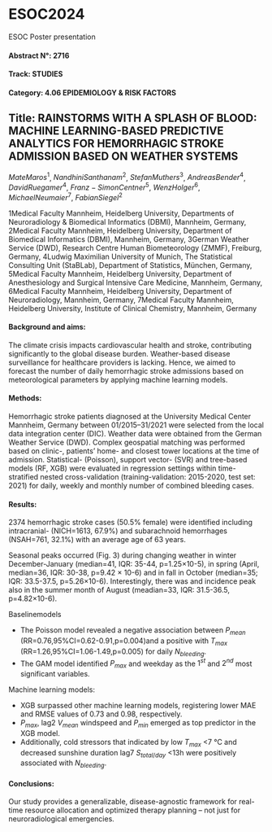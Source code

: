 # ESOC2024
ESOC Poster presentation

#### Abstract N°: 2716
#### Track: STUDIES
#### Category: 4.06 EPIDEMIOLOGY & RISK FACTORS
## Title: RAINSTORMS WITH A SPLASH OF BLOOD: MACHINE LEARNING-BASED PREDICTIVE ANALYTICS FOR HEMORRHAGIC STROKE ADMISSION BASED ON WEATHER SYSTEMS
$Mate Maros^1$, $Nandhini Santhanam^2$, $Stefan Muthers^3$, $Andreas Bender^4$, $David Ruegamer^4$,
$Franz-Simon Centner^5$, $Wenz Holger^6$, $Michael Neumaier^7$, $Fabian Siegel^2$


1Medical Faculty Mannheim, Heidelberg University, Departments of Neuroradiology & Biomedical
Informatics (DBMI), Mannheim, Germany, 2Medical Faculty Mannheim, Heidelberg University,
Department of Biomedical Informatics (DBMI), Mannheim, Germany, 3German Weather Service
(DWD), Research Centre Human Biometeorology (ZMMF), Freiburg, Germany, 4Ludwig Maximilian
University of Munich, The Statistical Consulting Unit (StaBLab), Department of Statistics, München,
Germany, 5Medical Faculty Mannheim, Heidelberg University, Department of Anesthesiology and
Surgical Intensive Care Medicine, Mannheim, Germany, 6Medical Faculty Mannheim, Heidelberg
University, Department of Neuroradiology, Mannheim, Germany, 7Medical Faculty Mannheim,
Heidelberg University, Institute of Clinical Chemistry, Mannheim, Germany

#### Background and aims: 
The climate crisis impacts cardiovascular health and stroke, contributing
significantly to the global disease burden. Weather-based disease surveillance for healthcare
providers is lacking. Hence, we aimed to forecast the number of daily hemorrhagic stroke admissions
based on meteorological parameters by applying machine learning models.

#### Methods: 
Hemorrhagic stroke patients diagnosed at the University Medical Center Mannheim,
Germany between 01/2015–31/2021 were selected from the local data integration center (DIC).
Weather data were obtained from the German Weather Service (DWD). Complex geospatial matching
was performed based on clinic-, patients’ home- and closest tower locations at the time of admission.
Statistical- (Poisson), support vector- (SVR) and tree-based models (RF, XGB) were evaluated in
regression settings within time-stratified nested cross-validation (training-validation: 2015-2020, test
set: 2021) for daily, weekly and monthly number of combined bleeding cases.

#### Results:
2374 hemorrhagic stroke cases (50.5% female) were identified
including intracranial- (NICH=1613, 67.9%) and subarachnoid hemorrhages
(NSAH=761, 32.1%) with an average age of 63 years.

Seasonal peaks occurred (Fig. 3) during changing weather in winter
December-January (median=41, IQR: 35-44, p=1.25×10-5), in spring
(April, median=36, IQR: 30-38, p=9.42 × 10-6) and in fall in October
(median=35; IQR: 33.5-37.5, p=5.26×10-6). Interestingly, there was and
incidence peak also in the summer month of August (meadian=33, IQR:
31.5-36.5, p=4.82×10-6).

Baselinemodels
* The Poisson model revealed a negative association between $P_{mean}$ (RR=0.76,95%CI=0.62-0.91,p=0.004)and a positive with $T_{max}$ (RR=1.26,95%CI=1.06-1.49,p=0.005) for daily $N_{bleeding}$.
* The GAM model identified $P_{max}$ and weekday as the $1^{st}$ and $2^{nd}$ most significant variables.

Machine learning models:
* XGB surpassed other machine learning models, registering lower MAE and RMSE values of 0.73 and 0.98, respectively.
* $P_{max}$, lag2 $V_{mean}$ windspeed and $P_{min}$ emerged as top predictor in the XGB model.
* Additionally, cold stressors that indicated by low $T_{max}$ <7 °C and decreased sunshine duration lag7 $S_{total/day}$ <13h were positively associated with $N_{bleeding}$.

#### Conclusions:
Our study provides a generalizable, disease-agnostic framework for real-time resource allocation and optimized therapy planning – not just for neuroradiological emergencies.
